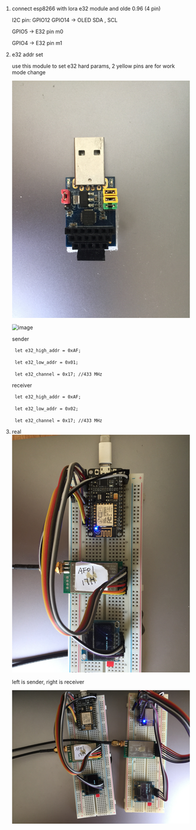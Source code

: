 

1. connect esp8266 with lora e32 module and olde 0.96 (4 pin)
    
    I2C pin: GPIO12 GPIO14 -> OLED SDA , SCL
    
    GPIO5 -> E32 pin m0

    GPIO4 -> E32 pin m1



2. e32 addr set
    
    use this module to set e32 hard params, 2 yellow pins are for work mode change 

    ![image](images/debuger.jpg)

    ![image](images/e32_hard_param.jpg)

    sender

        let e32_high_addr = 0xAF;

        let e32_low_addr = 0x01;
        
        let e32_channel = 0x17; //433 MHz

    receiver

        let e32_high_addr = 0xAF;

        let e32_low_addr = 0x02;
        
        let e32_channel = 0x17; //433 MHz



3. real
   ![image](images/sender.jpg)
   
   
   left is sender, right is receiver
   
   ![image](images/working.jpg)

